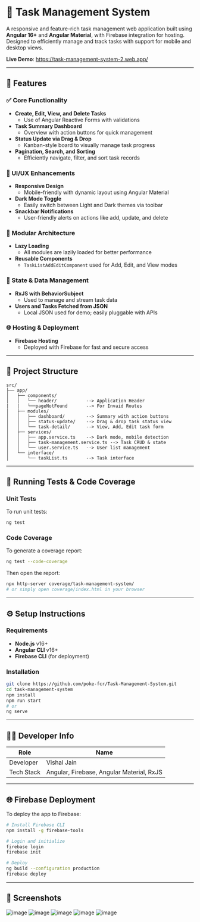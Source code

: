 # 📝 Task Management System

A responsive and feature-rich task management web application built using **Angular 16+** and **Angular Material**, with Firebase integration for hosting. Designed to efficiently manage and track tasks with support for mobile and desktop views.

**Live Demo**: https://task-management-system-2.web.app/

---

## 🚀 Features

### ✅ Core Functionality
- **Create, Edit, View, and Delete Tasks**
  - Use of Angular Reactive Forms with validations
- **Task Summary Dashboard**
  - Overview with action buttons for quick management
- **Status Update via Drag & Drop**
  - Kanban-style board to visually manage task progress
- **Pagination, Search, and Sorting**
  - Efficiently navigate, filter, and sort task records

### 🎨 UI/UX Enhancements
- **Responsive Design**
  - Mobile-friendly with dynamic layout using Angular Material
- **Dark Mode Toggle**
  - Easily switch between Light and Dark themes via toolbar
- **Snackbar Notifications**
  - User-friendly alerts on actions like add, update, and delete

### 🧩 Modular Architecture
- **Lazy Loading**
  - All modules are lazily loaded for better performance
- **Reusable Components**
  - `TaskListAddEditComponent` used for Add, Edit, and View modes

### 🔐 State & Data Management
- **RxJS with BehaviorSubject**
  - Used to manage and stream task data
- **Users and Tasks Fetched from JSON**
  - Local JSON used for demo; easily pluggable with APIs

### 🌐 Hosting & Deployment
- **Firebase Hosting**
  - Deployed with Firebase for fast and secure access

---

## 📁 Project Structure

```
src/
├── app/
│   ├── components/
│   │   └── header/           --> Application Header
|   |   └──pageNotFound       --> For Invaid Routes
│   ├── modules/
│   │   ├── dashboard/        --> Summary with action buttons
│   │   ├── status-update/    --> Drag & drop task status view
│   │   └── task-detail/      --> View, Add, Edit task form
│   ├── services/
│   │   ├── app.service.ts    --> Dark mode, mobile detection
│   │   ├── task-management.service.ts --> Task CRUD & state
│   │   └── user.service.ts   --> User list management
│   └── interface/
│       └── taskList.ts       --> Task interface
```

---

## 🧪 Running Tests & Code Coverage

### Unit Tests

To run unit tests:

```bash
ng test
```

### Code Coverage

To generate a coverage report:

```bash
ng test --code-coverage
```

Then open the report:

```bash
npx http-server coverage/task-management-system/
# or simply open coverage/index.html in your browser
```

---

## ⚙️ Setup Instructions

### Requirements

- **Node.js** v16+
- **Angular CLI** v16+
- **Firebase CLI** (for deployment)

### Installation

```bash
git clone https://github.com/poke-fcr/Task-Management-System.git
cd task-management-system
npm install
npm run start
# or
ng serve
```

---

## 🧑‍💻 Developer Info

| Role        | Name                |
|-------------|---------------------|
| Developer   | Vishal Jain         |
| Tech Stack  | Angular, Firebase, Angular Material, RxJS |

---

## 🌐 Firebase Deployment

To deploy the app to Firebase:

```bash
# Install Firebase CLI
npm install -g firebase-tools

# Login and initialize
firebase login
firebase init

# Deploy
ng build --configuration production
firebase deploy
```

---

## 📸 Screenshots
![image](https://github.com/user-attachments/assets/122dc527-3664-4d74-89f5-8454956a7c24)
![image](https://github.com/user-attachments/assets/9f0dbeaf-ebdc-4cdb-ac29-aea109bca497)
![image](https://github.com/user-attachments/assets/600b9ac9-bc0f-4c72-b7d1-e4e36dd8c18f)
![image](https://github.com/user-attachments/assets/482792b7-17a7-4776-ab0b-083613ae2cf9)
![image](https://github.com/user-attachments/assets/33d01cd1-5e0a-4852-a563-2a7737eca4cc)


